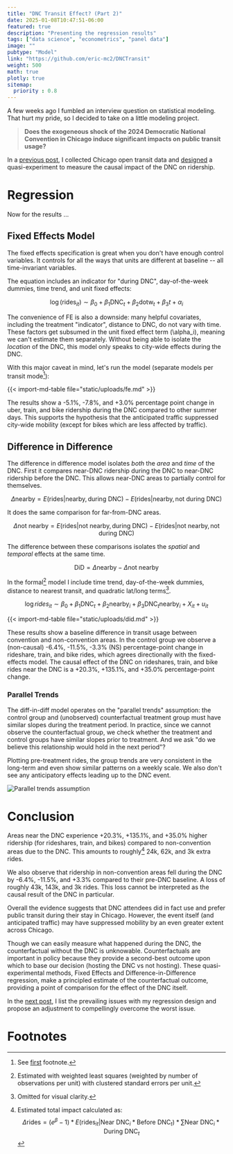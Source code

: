 ```yaml
---
title: "DNC Transit Effect? (Part 2)"
date: 2025-01-08T10:47:51-06:00
featured: true
description: "Presenting the regression results"
tags: ["data science", "econometrics", "panel data"]
image: ""
pubtype: "Model"
link: "https://github.com/eric-mc2/DNCTransit"
weight: 500
math: true
plotly: true
sitemap:
  priority : 0.8
---
```


A few weeks ago I fumbled an interview question on statistical modeling. That
hurt my pride, so I decided to take on a little modeling project. 

> **Does the exogeneous shock of the 2024 Democratic National Convention in Chicago induce significant impacts on public transit usage?**

In a [previous post](../transit-panel/index.html), I collected Chicago open transit data
and [designed](../dnc-effect/index.html) a quasi-experiment to measure the causal
impact of the DNC on ridership.

# Regression

Now for the results ...

## Fixed Effects Model

The fixed effects specification is great when you don't have enough control variables.
It controls for all the ways that units are different at baseline -- all 
time-invariant variables.

The equation includes an indicator for "during DNC", day-of-the-week dummies,
time trend, and unit fixed effects:

$$ \log(\text{rides}_{it}) \sim \beta_0 + \beta_1\text{DNC}_t + \beta_2 \text{dotw}_t + \beta_3 t + \alpha_i $$

The convenience of FE is also a downside: many helpful covariates, including 
the treatment "indicator", distance to DNC, do not vary with time. These factors
get subsumed in the unit fixed effect term \(\alpha_i\), meaning we can't estimate
them separately.
Without being able to isolate the *location* of the DNC, this model only
speaks to city-wide effects during the DNC. 

With this major caveat in mind, let's run the model (separate models per transit mode[^1]):

{{< import-md-table file="static/uploads/fe.md" >}}

The results show a -5.1%, -7.8%, and +3.0% percentage point change in uber, train, and bike ridership
during the DNC compared to other summer days. This supports the
hypothesis that the anticipated traffic suppressed city-wide mobility (except for
bikes which are less affected by traffic).

## Difference in Difference

The difference in difference model isolates *both* the *area* and *time* of the DNC.
First it compares near-DNC ridership during the DNC to near-DNC ridership before the DNC.
This allows near-DNC areas to partially control for themselves. 

$$\Delta \text{nearby} = E(\text{rides} | \text{nearby}, \text{during DNC}) 
    - E(\text{rides} | \text{nearby}, \text{not during DNC})$$

It does the same comparison
for far-from-DNC areas. 

$$\Delta \text{not nearby} = E(\text{rides} | \text{not nearby}, \text{during DNC}) 
    - E(\text{rides} | \text{not nearby}, \text{not during DNC})$$

The difference between these comparisons isolates the *spatial*
and *temporal* effects at the same time.

$$\text{DiD} = \Delta \text{nearby} - \Delta \text{not nearby} $$

In the formal[^2] model I include time trend, day-of-the-week dummies, distance to nearest transit, and
quadratic lat/long terms[^3].

$$ \log{rides_{it}} \sim \beta_0 + \beta_1 \text{DNC}_t + \beta_2 \text{nearby}_i + 
    \beta_3 \text{DNC}_t \text{nearby}_i + 
    X_{it} + u_{it} $$

{{< import-md-table file="static/uploads/did.md" >}}

These results show a baseline difference in transit usage between convention 
and non-convention areas. In the control group we observe a (non-causal)
-6.4%, -11.5%, -3.3% (NS) percentage-point change in rideshare, train, and bike 
rides, which agrees directionally with the fixed-effects model. The
causal effect of the DNC on rideshares, train, and bike rides 
near the DNC is a +20.3%, +135.1%, and +35.0% percentage-point change.

### Parallel Trends

The diff-in-diff model operates on the "parallel trends" assumption: the 
control group and (unobserved) counterfactual treatment group must have similar
slopes during the treatment period. In practice, since we cannot observe the counterfactual group,
we check whether the treatment and control groups have similar slopes prior to treatment.
And we ask "do we believe this relationship would hold in the next period"?

Plotting pre-treatment rides, the group trends are very consistent
in the long-term and even show similar patterns on a weekly scale. 
We also don't see any anticipatory effects leading up to the DNC event.

![Parallel trends assumption](/img/parallel_trends.jpeg "Parallel trends assumption.")

# Conclusion

Areas near the DNC experience +20.3%, +135.1%, and +35.0% higher
ridership (for rideshares, train, and bikes) compared to non-convention areas
due to the DNC. This amounts to roughly[^4] 24k, 62k, and 3k extra rides.

We also observe that ridership in non-convention areas fell during the DNC by
-6.4%, -11.5%, and +3.3% compared to their pre-DNC baseline. A loss of
roughly 43k, 143k, and 3k rides. This loss cannot be interpreted as the causal 
result of the DNC in particular.

Overall the evidence suggests that DNC attendees did in fact use and prefer public transit
during their stay in Chicago. However, the event itself (and anticipated traffic) 
may have suppressed mobility by an even greater extent across Chicago.

Though we can easily measure what happened during the DNC, the counterfactual
without the DNC is unknowable. Counterfactuals are important in 
policy because they provide a second-best outcome upon which to base our decision
(hosting the DNC vs not hosting). These quasi-experimental methods, Fixed Effects and 
Difference-in-Difference regression, make a principled estimate of the counterfactual outcome,
providing a point of comparison for the effect of the DNC itself. 

In the [next post](../dnc-attendance/index.html), I list the prevailing issues with my regression design and 
propose an adjustment to compellingly overcome the worst issue.

# Footnotes

[^1]: See [first](../dnc-effect/index.html#footnotes) footnote.

[^2]: Estimated with weighted least squares (weighted by number of observations per unit)
with clustered standard errors per unit.

[^3]: Omitted for visual clarity.

[^4]: Estimated total impact calculated as:
$$\Delta \text{rides} = (e^\beta - 1) * E(\text{rides}_{it} | \text{Near DNC}_i * \text{Before DNC}_t) * \sum{\text{Near DNC}_i * \text{During DNC}_t}$$